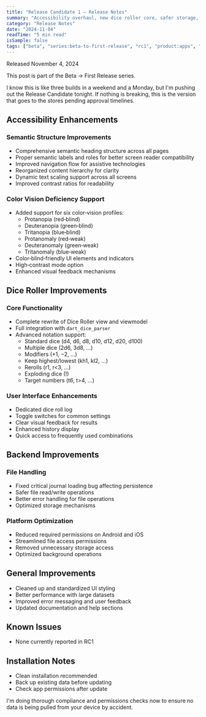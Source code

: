 ```yaml
---
title: "Release Candidate 1 — Release Notes"
summary: "Accessibility overhaul, new dice roller core, safer storage, and platform hardening"
category: "Release Notes"
date: "2024-11-04"
readTime: "5 min read"
isSample: false
tags: ["beta", "series:beta-to-first-release", "rc1", "product:apps", "accessibility", "dice-roller", "platform"]
---
```


Released November 4, 2024

This post is part of the Beta → First Release series.

I know this is like three builds in a weekend and a Monday, but I'm pushing out the Release Candidate tonight. If nothing is breaking, this is the version that goes to the stores pending approval timelines.

## Accessibility Enhancements

### Semantic Structure Improvements
- Comprehensive semantic heading structure across all pages
- Proper semantic labels and roles for better screen reader compatibility
- Improved navigation flow for assistive technologies
- Reorganized content hierarchy for clarity
- Dynamic text scaling support across all screens
- Improved contrast ratios for readability

### Color Vision Deficiency Support
- Added support for six color‑vision profiles:
  - Protanopia (red‑blind)
  - Deuteranopia (green‑blind)
  - Tritanopia (blue‑blind)
  - Protanomaly (red‑weak)
  - Deuteranomaly (green‑weak)
  - Tritanomaly (blue‑weak)
- Color‑blind‑friendly UI elements and indicators
- High‑contrast mode option
- Enhanced visual feedback mechanisms

## Dice Roller Improvements

### Core Functionality
- Complete rewrite of Dice Roller view and viewmodel
- Full integration with `dart_dice_parser`
- Advanced notation support:
  - Standard dice (d4, d6, d8, d10, d12, d20, d100)
  - Multiple dice (2d6, 3d8, …)
  - Modifiers (+1, −2, …)
  - Keep highest/lowest (kh1, kl2, …)
  - Rerolls (r1, r<3, …)
  - Exploding dice (!)
  - Target numbers (t6, t>4, …)

### User Interface Enhancements
- Dedicated dice roll log
- Toggle switches for common settings
- Clear visual feedback for results
- Enhanced history display
- Quick access to frequently used combinations

## Backend Improvements

### File Handling
- Fixed critical journal loading bug affecting persistence
- Safer file read/write operations
- Better error handling for file operations
- Optimized storage mechanisms

### Platform Optimization
- Reduced required permissions on Android and iOS
- Streamlined file access permissions
- Removed unnecessary storage access
- Optimized background operations

## General Improvements
- Cleaned up and standardized UI styling
- Better performance with large datasets
- Improved error messaging and user feedback
- Updated documentation and help sections

## Known Issues
- None currently reported in RC1

## Installation Notes
- Clean installation recommended
- Back up existing data before updating
- Check app permissions after update

I'm doing thorough compliance and permissions checks now to ensure no data is being pulled from your device by accident.
